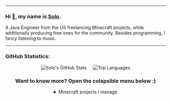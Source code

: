 ****

### Hi 👋, my name is [Solo](https://www.spigotmc.org/members/solodevelopment.835321/).

A Java Engineer from the US freelancing Minecraft projects, while additionally producing free ones for the community. Besides programming, I fancy listening to music.

****

### GitHub Statistics:
  <div align="center">
    <img alt="Solo's GitHub Stats" src="https://github-readme-stats.vercel.app/api/?username=solo-development&show_icons=true&bg_color=30,e96443,904e95&title_color=fff&text_color=fff" />
    &nbsp;&nbsp;&nbsp;
    <img alt="Top Languages" src="https://github-readme-stats.vercel.app/api/top-langs/?username=solo-development&bg_color=30,e96443,904e95&title_color=fff&text_color=fff" />
  </div>
<div align="center">

### Want to know more? Open the colapsible menu below :)

<details>
  <summary>Minecraft projects I manage</summary>
  
[![ReadMe Card](https://github-readme-stats.vercel.app/api/pin/?username=solo-development&repo=PlayerPoints)](https://github.com/solo-development/PlayerPoints)

</details>
